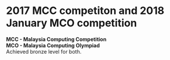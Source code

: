 # 2017 MCC competiton and 2018 January MCO competition 
**MCC - Malaysia Computing Competition**  
**MCO - Malaysia Computing Olympiad**  
Achieved bronze level for both.
